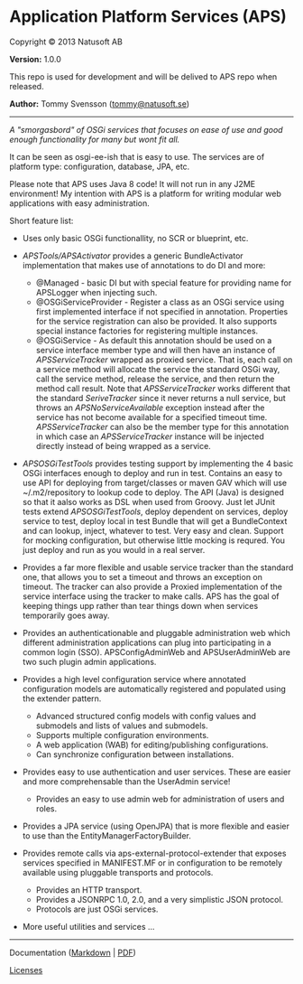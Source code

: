 # Application Platform Services (APS)

Copyright © 2013 Natusoft AB

__Version:__ 1.0.0

This repo is used for development and will be delived to APS repo when released. 

__Author:__ Tommy Svensson (tommy@natusoft.se)

---

_A "smorgasbord" of OSGi services that focuses on ease of use and good enough functionality for many but wont fit all._

It can be seen as osgi-ee-ish that is easy to use. The services are of platform type: configuration, database, JPA, etc.

Please note that APS uses Java 8 code! It will not run in any J2ME environment! My intention with APS is a platform for writing modular web applications with easy administration.

Short feature list:

* Uses only basic OSGi functionallity, no SCR or blueprint, etc. 

* _APSTools/APSActivator_ provides a generic BundleActivator implementation that makes use of annotations to do DI and more:
  * @Managed - basic DI but with special feature for providing name for APSLogger when injecting such. 
  * @OSGiServiceProvider - Register a class as an OSGi service using first implemented interface if not specified in annotation. Properties for the service registration can also be provided. It also supports special instance factories for registering multiple instances.
  * @OSGiService - As default this annotation should be used on a service interface member type and will then have an instance of _APSServiceTracker_ wrapped as proxied service. That is, each call on a service method will allocate the service the standard OSGi way, call the service method, release the service, and then return the method call result. Note that _APSServiceTracker_ works different that the standard _SeriveTracker_ since it never returns a null service, but throws an _APSNoServiceAvailable_ exception instead after the service has not become available for a specified timeout time. _APSServiceTracker_ can also be the member type for this annotation in which case an _APSServiceTracker_ instance will be injected directly instead of being wrapped as a service.

* _APSOSGiTestTools_ provides testing support by implementing the 4 basic OSGi interfaces enough to deploy and run in test. Contains an easy to use API for deploying from target/classes or maven GAV which will use ~/.m2/repository to lookup code to deploy. The API (Java) is designed so that it aalso works as DSL when used from Groovy. Just let JUnit tests extend _APSOSGiTestTools_, deploy dependent on services, deploy service to test, deploy local in test Bundle that will get a BundleContext and can lookup, inject, whatever to test. Very easy and clean. Support for mocking configuration, but otherwise little mocking is requred. You just deploy and run as you would in a real server. 

* Provides a far more flexible and usable service tracker than the standard one, that allows you to set a timeout and throws an exception on timeout. The tracker can also provide a Proxied implementation of the service interface using the tracker to make calls. APS has the goal of keeping things upp rather than tear things down when services temporarily goes away.

* Provides an authenticationable and pluggable administration web which different administration applications can plug into participating in a common login (SSO). APSConfigAdminWeb and APSUserAdminWeb are two such plugin admin applications.

* Provides a high level configuration service where annotated configuration models are automatically registered and populated using the extender pattern. 
   * Advanced structured config models with config values and submodels and lists of values and submodels.
   * Supports multiple configuration environments.
   * A web application (WAB) for editing/publishing configurations.
   * Can synchronize configuration between installations.

* Provides easy to use authentication and user services. These are easier and more comprehensable than the UserAdmin service!
   * Provides an easy to use admin web for administration of users and roles.

* Provides a JPA service (using OpenJPA) that is more flexible and easier to use than the EntityManagerFactoryBuilder.

* Provides remote calls via aps-external-protocol-extender that exposes services specified in MANIFEST.MF or in configuration to be remotely available using pluggable transports and protocols. 
   * Provides an HTTP transport.
   * Provides a JSONRPC 1.0, 2.0, and a very simplistic JSON protocol.
   * Protocols are just OSGi services.

* More useful utilities and services ...

---

Documentation ([Markdown](https://github.com/tombensve/APS/blob/master/APS-UserGuide/docs/APS-UserGuide.md) | [PDF](https://github.com/tombensve/APS/blob/master/APS-UserGuide/docs/APS-UserGuide.pdf))

[Licenses](https://github.com/tombensve/APS/blob/master/lics/licenses.md)

